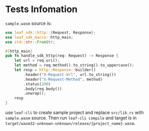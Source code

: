 # Tests Infomation

`sample.wasm` source is:

```rust
use leaf_sdk::http::{Request, Response};
use leaf_sdk_macro::http_main;
use std::str::FromStr;

#[http_main]
pub fn handle_sdk_http(req: Request) -> Response {
    let url = req.uri();
    let method = req.method().to_string().to_uppercase();
    let resp = http::Response::builder()
        .header("X-Request-Url", url.to_string())
        .header("X-Request-Method", method)
        .status(200)
        .body(req.body())
        .unwrap();
    resp
}
```

use `leaf-cli` to create sample project and replace `src/lib.rs` with `sample.wasm` source. Then run `leaf-cli compile` and target is in `target/wasm32-unknown-unknown/release/{project_name}.wasm`.
